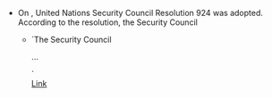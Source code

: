 - On , United Nations Security Council Resolution 924 was adopted. According to the resolution, the Security Council
    - `The Security Council  
          
        ...  
          
        `  
        [Link](https://daccess-ods.un.org/access.nsf/Get?OpenAgent&DS=S/RES/924(1994)&Lang=E)